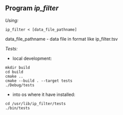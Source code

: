 Program *ip_filter*
-------------

*Using:*

`ip_filter < [data_file_pathname]`

data_file_pathname - data file in format like ip_filter.tsv

*Tests:*

 - local development:
```
mkdir build
cd build
cmake ..
cmake --build . --target tests
./Debug/tests
```

 - into os where it have installed:
```
cd /usr/lib/ip_filter/tests
./bin/tests
```